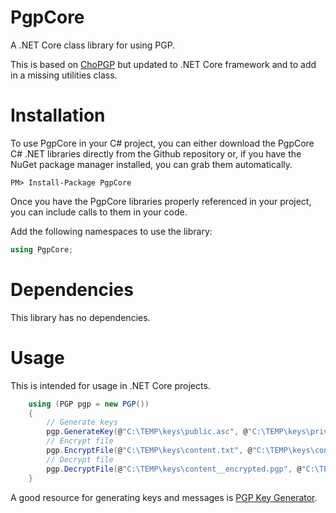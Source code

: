 # PgpCore
A .NET Core class library for using PGP.

This is based on <a href="https://github.com/Cinchoo/ChoPGP" alt="ChoPGP">ChoPGP</a> but updated to .NET Core framework and to add in a missing utilities class.

# Installation
To use PgpCore in your C# project, you can either download the PgpCore C# .NET libraries directly from the Github repository or, if you have the NuGet package manager installed, you can grab them automatically.

```
PM> Install-Package PgpCore
```
Once you have the PgpCore libraries properly referenced in your project, you can include calls to them in your code.

Add the following namespaces to use the library:

```C#
using PgpCore;
```
# Dependencies
This library has no dependencies.

# Usage
This is intended for usage in .NET Core projects.

```C#
	using (PGP pgp = new PGP())
	{
		// Generate keys
		pgp.GenerateKey(@"C:\TEMP\keys\public.asc", @"C:\TEMP\keys\private.asc", "email@email.com", "password");
		// Encrypt file
		pgp.EncryptFile(@"C:\TEMP\keys\content.txt", @"C:\TEMP\keys\content__encrypted.pgp", @"C:\TEMP\keys\public.asc", true, true);
		// Decrypt file
		pgp.DecryptFile(@"C:\TEMP\keys\content__encrypted.pgp", @"C:\TEMP\keys\content__decrypted.txt", @"C:\TEMP\keys\private.asc", "password");
	}
```

A good resource for generating keys and messages is <a href="https://wp2pgpmail.com/pgp-key-generator/" alt="PGP Key Generator">PGP Key Generator</a>.
